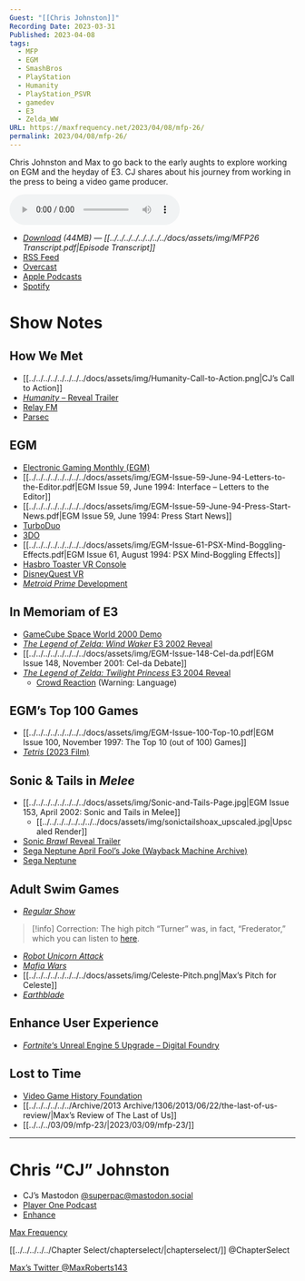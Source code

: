 ```yaml
---
Guest: "[[Chris Johnston]]"
Recording Date: 2023-03-31
Published: 2023-04-08
tags:
  - MFP
  - EGM
  - SmashBros
  - PlayStation
  - Humanity
  - PlayStation_PSVR
  - gamedev
  - E3
  - Zelda_WW
URL: https://maxfrequency.net/2023/04/08/mfp-26/
permalink: 2023/04/08/mfp-26/
---
```

Chris Johnston and Max to go back to the early aughts to explore working on EGM and the heyday of E3. CJ shares about his journey from working in the press to being a video game producer.

<audio controls>
  <source src="https://traffic.libsyn.com/maxfrequency/MFP26_Final.mp3">
</audio>

- *[Download](https://traffic.libsyn.com/maxfrequency/MFP26_Final.mp3) (44MB)  — [[../../../../../../../../docs/assets/img/MFP26 Transcript.pdf|Episode Transcript]]*
- [RSS Feed](https://maxfrequency.libsyn.com/rss)
- [Overcast](https://overcast.fm/itunes1557043396)
- [Apple Podcasts](https://podcasts.apple.com/us/podcast/the-max-frequency-podcast/id1557043396)
- [Spotify](https://open.spotify.com/show/3W1LwBNmhZ6s5QmQViWXKn)

# Show Notes
## How We Met

- [[../../../../../../../../docs/assets/img/Humanity-Call-to-Action.png|CJ’s Call to Action]]
- [*Humanity* – Reveal Trailer](https://youtu.be/62Yjl5rTXSY)
- [Relay FM](https://www.relay.fm/)
- [Parsec](https://parsec.app/)
## EGM

- [Electronic Gaming Monthly (EGM)](https://en.wikipedia.org/wiki/Electronic_Gaming_Monthly)
- [[../../../../../../../../docs/assets/img/EGM-Issue-59-June-94-Letters-to-the-Editor.pdf|EGM Issue 59, June 1994: Interface – Letters to the Editor]]
- [[../../../../../../../../docs/assets/img/EGM-Issue-59-June-94-Press-Start-News.pdf|EGM Issue 59, June 1994: Press Start News]]
- [TurboDuo](https://en.wikipedia.org/wiki/TurboDuo)
- [3DO](https://en.wikipedia.org/wiki/3DO_Interactive_Multiplayer)
- [[../../../../../../../../docs/assets/img/EGM-Issue-61-PSX-Mind-Boggling-Effects.pdf|EGM Issue 61, August 1994: PSX Mind-Boggling Effects]]
- [Hasbro Toaster VR Console](https://www.unseen64.net/2018/10/04/hasbro-toaster-virtual-reality-console/)
- [DisneyQuest VR](https://www.roadtovr.com/end-of-an-era-disneyquest-first-vr-attraction-set-to-close/)
- [*Metroid Prime* Development](https://en.wikipedia.org/wiki/Metroid_Prime#Development)
## In Memoriam of E3

- [GameCube Space World 2000 Demo](https://youtube.com/watch?v=SvE3yJv3fm0&t=17)
- [*The Legend of Zelda: Wind Waker* E3 2002 Reveal](https://youtube.com/watch?v=6uzTeRvm1Uo&t=1861)
- [[../../../../../../../../docs/assets/img/EGM-Issue-148-Cel-da.pdf|EGM Issue 148, November 2001: Cel-da Debate]]
- [*The Legend of Zelda: Twilight Princess* E3 2004 Reveal](https://youtube.com/watch?v=59gY8iJ4DWw&t=2586)
	- [Crowd Reaction](https://youtu.be/zwMdcESljqg) (Warning: Language)
## EGM’s Top 100 Games

- [[../../../../../../../../docs/assets/img/EGM-Issue-100-Top-10.pdf|EGM Issue 100, November 1997: The Top 10 (out of 100) Games]]
- [*Tetris* (2023 Film)](https://tv.apple.com/us/movie/tetris/umc.cmc.4evmgcam356pzgxs2l7a18d7b)
## Sonic & Tails in *Melee*

- [[../../../../../../../../docs/assets/img/Sonic-and-Tails-Page.jpg|EGM Issue 153, April 2002: Sonic and Tails in Melee]]
	- [[../../../../../../../../docs/assets/img/sonictailshoax_upscaled.jpg|Upscaled Render]]
- [Sonic *Brawl* Reveal Trailer](https://youtu.be/8PgxEQuFp2c)
- [Sega Neptune April Fool’s Joke (Wayback Machine Archive)](https://web.archive.org/web/20010401205602/http://www.seganeptune.com/)
- [Sega Neptune](https://segaretro.org/Sega_Neptune)
## Adult Swim Games

- [*Regular Show*](https://en.wikipedia.org/wiki/Regular_Show)

> [!info] Correction: 
> The high pitch “Turner” was, in fact, “Frederator,” which you can listen to [here](https://youtube.com/watch?v=iH32Cjhx0v8&t=204).

- [*Robot Unicorn Attack*](https://en.wikipedia.org/wiki/Robot_Unicorn_Attack)
- [*Mafia Wars*](https://en.wikipedia.org/wiki/Mafia_Wars)
- [[../../../../../../../../docs/assets/img/Celeste-Pitch.png|Max’s Pitch for Celeste]]
- [*Earthblade*](https://exok.com/games/earthblade/)
## Enhance User Experience

- [*Fortnite*‘s Unreal Engine 5 Upgrade – Digital Foundry](https://youtu.be/O6GC8TZbJmI)
## Lost to Time

- [Video Game History Foundation](https://gamehistory.org/)
- [[../../../../../../Archive/2013 Archive/1306/2013/06/22/the-last-of-us-review/|Max’s Review of The Last of Us]]
- [[../../../03/09/mfp-23/|2023/03/09/mfp-23/]]

---
# Chris “CJ” Johnston

- CJ’s Mastodon [@superpac@mastodon.social](https://mastodon.social/@superpac)
- [Player One Podcast](https://twitter.com/p1podcast)
- [Enhance](https://enhance-experience.com/)

[Max Frequency](https://www.maxfrequency.net/)

[[../../../../../Chapter Select/chapterselect/|chapterselect/]] @ChapterSelect

[Max’s Twitter @MaxRoberts143](https://www.twitter.com/MaxRoberts143)